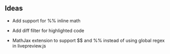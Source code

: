## Ideas

- Add support for %% inline math

- Add diff filter for highlighted code

- MathJax extension to support $$ and %% instead of using global regex in livepreview.js
